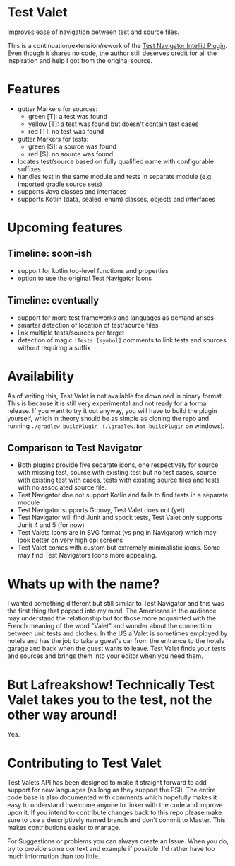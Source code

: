 # Test Valet

<!PLUGIN DESCRIPTION START>
Improves ease of navigation between test and source files.

This is a continuation/extension/rework of the [Test Navigator IntelliJ Plugin](https://github.com/stacherzakp/test-navigator-plugin).
Even though it shares no code, the author still deserves credit for all the inspiration and help I got from the original source.

# Features

- gutter Markers for sources:
    - green [T]: a test was found
    - yellow [T]: a test was found but doesn't contain test cases
    - red [T]: no test was found
- gutter Markers for tests:
    - green [S]: a source was found
    - red [S]: no source was found
- locates test/source based on fully qualified name with configurable suffixes
- handles test in the same module and tests in separate module (e.g. imported gradle source sets)
- supports Java classes and interfaces
- supports Kotlin (data, sealed, enum) classes, objects and interfaces
<!PLUGIN DESCRIPTION END>

 # Upcoming features
 
 ## Timeline: soon-ish
 - support for kotlin top-level functions and properties
 - option to use the original Test Navigator Icons
 
 ## Timeline: eventually
 - support for more test frameworks and languages as demand arises
 - smarter detection of location of test/source files
 - link multiple tests/sources per target
 - detection of magic `!Tests [symbol]` comments to link tests and sources without requiring a suffix

 
 # Availability
 
 As of writing this, Test Valet is not available for download in binary format. This is because it is still very
  experimental and not ready for a formal release. If you want to try it out anyway, you will have to build the
  plugin yourself, which in theory should be as simple as cloning the repo and running `./gradlew buildPlugin
  ` (`.\gradlew.bat buildPlugin` on windows).

## Comparison to Test Navigator

- Both plugins provide five separate icons, one respectively for source with missing test, source with existing test but
 no test cases, source with existing test with cases, tests with existing source files and tests with no
  associated source file.
- Test Navigator doe not support Kotlin and fails to find tests in a separate module
- Test Navigator supports Groovy, Test Valet does not (yet)
- Test Navigator will find Junit and spock tests, Test Valet only supports Junit 4 and 5 (for now)
- Test Valets Icons are in SVG format (vs png in Navigator) which may look better on very high dpi screens
- Test Valet comes with custom but extremely minimalistic icons. Some may find Test Navigators Icons more appealing.

# Whats up with the name?

I wanted something different but still similar to Test Navigator and this was the first thing that popped into my
 mind. The Americans in the audience may understand the relationship but for those more acquainted with the French
 meaning of the word "Valet" and wonder about the connection between unit tests and clothes: In the US a Valet is
 sometimes employed by hotels and has the job to take a guest's car from the entrance to the hotels garage and back
 when the guest wants to leave. Test Valet finds your tests and sources and brings them into your editor when you
 need them.
 
# But Lafreakshow! Technically Test Valet takes you to the test, not the other way around!

Yes. 

# Contributing to Test Valet

Test Valets API has been designed to make it straight forward to add support for new languages (as long as they
 support the PSI). The entire code base is also documented with comments which hopefully makes it easy to understand
 I welcome anyone to tinker with the code and improve upon it. If you intend to contribute changes back to this repo
 please make sure to use a descriptively named branch and don't commit to Master. This makes contributions easier to
 manage. 
 
 For Suggestions or problems you can always create an Issue. When you do, try to provide some context and example if
  possible. I'd rather have too much information than too little. 
